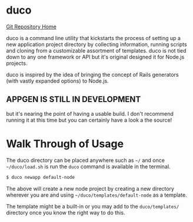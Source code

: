 # duco

[Git Repository Home](http://github.com/Jeff-Russ/duco)

duco is a command line utility that kickstarts the process of setting up a new application project directory by collecting information, running scripts and cloning from a customizable assortment of templates. duco is not tied down to any one framework or API but it's original designed it for Node.js projects.  

duco is inspired by the idea of bringing the concept of Rails generators (with vastly expanded options) to Node.js.  

## APPGEN IS STILL IN DEVELOPMENT 
but it's nearing the point of having a usable build. I don't recommend running it at this time but you can certainly have a look a the source!  


# Walk Through of Usage

The duco directory can be placed anywhere such as `~/` and once `~/duco/load.sh` is run the `duco` command is available in the terminal.  

```bash
$ duco newapp default-node
```

The above will create a new node project by creating a new directory wherever you are and using `~/duco/templates/default-node` as a template.  

The template might be a built-in or you may add to the `duco/templates/` directory once you know the right way to do this. 